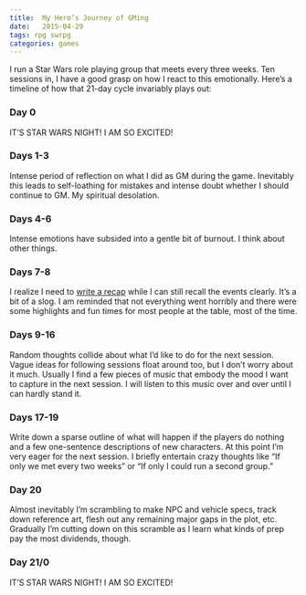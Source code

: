 ```yaml
---
title:  My Hero’s Journey of GMing
date:   2015-04-29
tags: rpg swrpg
categories: games
---
```


I run a Star Wars role playing group that meets every three weeks. Ten sessions in, I have a good grasp on how I react to this emotionally. Here’s a timeline of how that 21-day cycle invariably plays out:

### Day 0
IT’S STAR WARS NIGHT! I AM SO EXCITED!

### Days 1-3
Intense period of reflection on what I did as GM during the game. Inevitably this leads to self-loathing for mistakes and intense doubt whether I should continue to GM. My spiritual desolation.

### Days 4-6
Intense emotions have subsided into a gentle bit of burnout. I think about other things.

### Days 7-8
I realize I need to [write a recap](https://never-tell-me-the-odds.obsidianportal.com/adventure-log) while I can still recall the events clearly. It’s a bit of a slog. I am reminded that not everything went horribly and there were some highlights and fun times for most people at the table, most of the time.

### Days 9-16
Random thoughts collide about what I’d like to do for the next session. Vague ideas for following sessions float around too, but I don’t worry about it much. Usually I find a few pieces of music that embody the mood I want to capture in the next session. I will listen to this music over and over until I can hardly stand it.

### Days 17-19
Write down a sparse outline of what will happen if the players do nothing and a few one-sentence descriptions of new characters. At this point I’m very eager for the next session. I briefly entertain crazy thoughts like “If only we met every two weeks” or “If only I could run a second group.”

### Day 20
Almost inevitably I’m scrambling to make NPC and vehicle specs, track down reference art, flesh out any remaining major gaps in the plot, etc. Gradually I’m cutting down on this scramble as I learn what kinds of prep pay the most dividends, though.

### Day 21/0
IT’S STAR WARS NIGHT! I AM SO EXCITED!